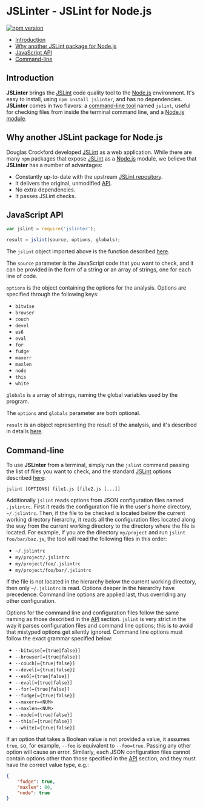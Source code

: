 # JSLinter - JSLint for Node.js

[![npm version](https://img.shields.io/npm/v/jslinter.svg)][npm]

-   [Introduction](#introduction)
-   [Why another JSLint package for Node.js](#why-another-jslint-package-for-node-js)
-   [JavaScript API](#javascript-api)
-   [Command-line](#command-line)

## Introduction

**JSLinter** brings the [JSLint][jslint] code quality tool to the
[Node.js][nodejs] environment. It's easy to install, using `npm install
jslinter`, and has no dependencies. **JSLinter** comes in two flavors: a
[command-line tool](#command-line) named `jslint`, useful for checking files
from inside the terminal command line, and a [Node.js module](#javascript-api).

## Why another JSLint package for Node.js

Douglas Crockford developed [JSLint][jslint] as a web application. While there
are many `npm` packages that expose [JSLint][jslint] as a [Node.js][nodejs]
module, we believe that **JSLinter** has a number of advantages:

-   Constantly up-to-date with the upstream [JSLint repository][jslint-repo].
-   It delivers the original, unmodified [API](#javascript-api).
-   No extra dependencies.
-   It passes JSLint checks.

## JavaScript API

```javascript
var jslint = require('jslinter');

result = jslint(source, options, globals);
```

The `jslint` object imported above is the function described
[here][jslint-func].

The `source` parameter is the JavaScript code that you want to check, and it can
be provided in the form of a string or an array of strings, one for each line of
code.

`options` is the object containing the options for the analysis. Options are
specified through the following keys:

-   `bitwise`
-   `browser`
-   `couch`
-   `devel`
-   `es6`
-   `eval`
-   `for`
-   `fudge`
-   `maxerr`
-   `maxlen`
-   `node`
-   `this`
-   `white`

`globals` is a array of strings, naming the global variables used by the
program.

The `options` and `globals` parameter are both optional.

`result` is an object representing the result of the analysis, and it's
described in details [here][jslint-func].

## Command-line

To use **JSLinter** from a terminal, simply run the `jslint` command passing the
list of files you want to check, and the standard [JSLint][jslint] options
described [here][jslint-help]:

```shell
jslint [OPTIONS] file1.js [file2.js [...]]
```

Additionally `jslint` reads options from JSON configuration files named
`.jslintrc`. First it reads the configuration file in the user's home directory,
`~/.jslintrc`. Then, if the file to be checked is located below the current
working directory hierarchy, it reads all the configuration files located along
the way from the current working directory to the directory where the file is
located. For example, if you are the directory `my/project` and run `jslint
foo/bar/baz.js`, the tool will read the following files in this order:

-   `~/.jslintrc`
-   `my/project/.jslintrc`
-   `my/project/foo/.jslintrc`
-   `my/project/foo/bar/.jslintrc`

If the file is not located in the hierarchy below the current working directory,
then only `~/.jslintrc` is read. Options deeper in the hierarchy have
precedence. Command line options are applied last, thus overriding any other
configuration.

Options for the command line and configuration files follow the same naming as
those described in the [API](#javascript-api) section. `jslint` is very strict
in the way it parses configuration files and command line options; this is to
avoid that mistyped options get silently ignored. Command line options must
follow the exact grammar specified below:

-   `--bitwise[={true|false}]`
-   `--browser[={true|false}]`
-   `--couch[={true|false}]`
-   `--devel[={true|false}]`
-   `--es6[={true|false}]`
-   `--eval[={true|false}]`
-   `--for[={true|false}]`
-   `--fudge[={true|false}]`
-   `--maxerr=<NUM>`
-   `--maxlen=<NUM>`
-   `--node[={true|false}]`
-   `--this[={true|false}]`
-   `--white[={true|false}]`

If an option that takes a Boolean value is not provided a value, it assumes
`true`, so, for example, `--foo` is equivalent to `--foo=true`. Passing any
other option will cause an error. Similarly, each JSON configuration files
cannot contain options other than those specified in the [API](#javascript-api)
section, and they must have the correct value type, e.g.:

```json
{
    "fudge": true,
    "maxlen": 80,
    "node": true
}
```

[jslint]: http://www.jslint.com/ "The JavaScript Code Quality Tool"
[jslint-func]: http://www.jslint.com/function.html "The jslint Function"
[jslint-help]: http://www.jslint.com/help.html "Help"
[jslint-repo]: https://github.com/douglascrockford/JSLint "douglascrockford/JSLint"
[npm]: https://www.npmjs.com/package/jslinter "JSLinter page on npmjs.com"
[nodejs]: https://nodejs.org/ "Node.js"
